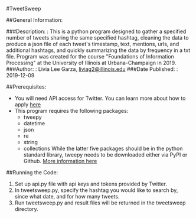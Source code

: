 #TweetSweep

##General Information:

###Description: 
: This is a python program designed to gather a specified number of tweets sharing the same specified hashtag, cleaning the data to produce a json file of each tweet's timestamp, text, mentions, urls, and additional hashtags, and quickly summarizing the data by frequency in a txt file. Program was created for the course "Foundations of Information Processing" at the University of Illinois at Urbana-Champaign in 2019.
###Author: 
: Livia Lee Garza, liviag2@illinois.edu
###Date Published:
: 2019-12-09

##Prerequisites:
* You will need API access for Twitter. You can learn more about how to apply [here](https://developer.twitter.com/)
* This program requires the following packages:
	* tweepy
	* datetime
	* json
	* re
	* string
	* collections
	While the latter five packages should be in the python standard library, tweepy needs to be downloaded either via PyPI or Github. [More information here](https://github.com/tweepy/tweepy)

##Running the Code:
1. Set up api.py file with api keys and tokens provided by Twitter.
2. In tweetsweep.py, specify the hashtag you would like to search by, since what date, and for how many tweets.
3. Run tweetsweep.py and result files will be returned in the tweetsweep directory.

